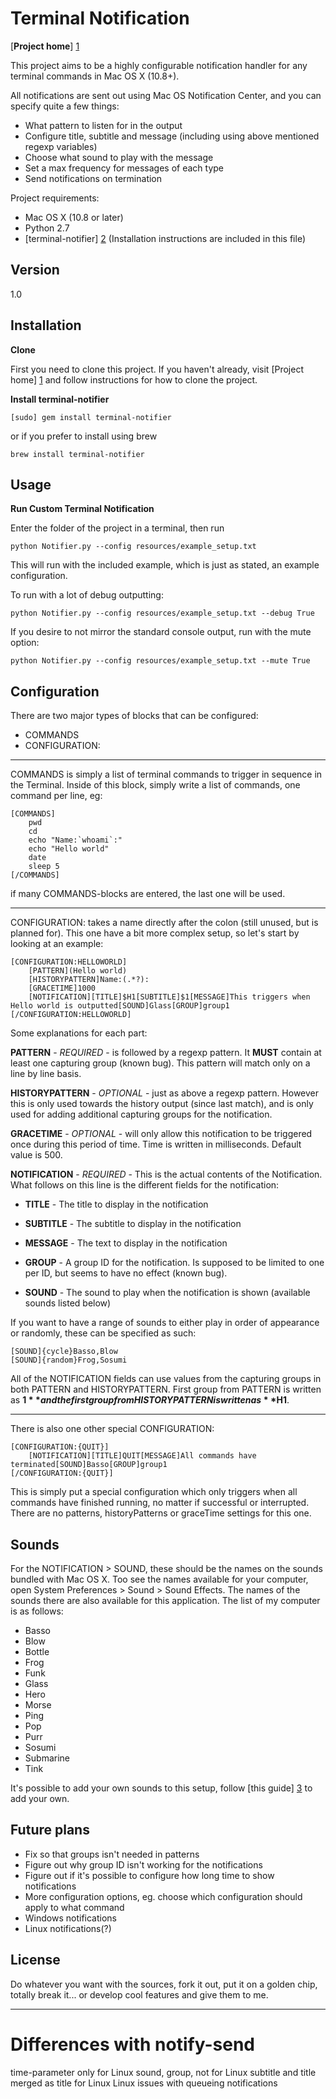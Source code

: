 Terminal Notification
=====================

[**Project home**] [1]

This project aims to be a highly configurable notification handler for any terminal commands in Mac OS X (10.8+).

All notifications are sent out using Mac OS Notification Center, and you can specify quite a few things:

- What pattern to listen for in the output
- Configure title, subtitle and message (including using above mentioned regexp variables)
- Choose what sound to play with the message
- Set a max frequency for messages of each type
- Send notifications on termination

Project requirements:

- Mac OS X (10.8 or later)
- Python 2.7
- [terminal-notifier] [2] (Installation instructions are included in this file)

Version
-------

1.0

Installation
------------

**Clone**

First you need to clone this project. If you haven't already, visit [Project home] [1] and follow instructions for how to clone the project.

**Install terminal-notifier**

```
[sudo] gem install terminal-notifier
```

or if you prefer to install using brew

```
brew install terminal-notifier
```


Usage
-----

**Run Custom Terminal Notification**

Enter the folder of the project in a terminal, then run

```
python Notifier.py --config resources/example_setup.txt
```

This will run with the included example, which is just as stated, an example configuration.

To run with a lot of debug outputting:

```
python Notifier.py --config resources/example_setup.txt --debug True
```

If you desire to not mirror the standard console output, run with the mute option:

```
python Notifier.py --config resources/example_setup.txt --mute True
```

Configuration
-------------

There are two major types of blocks that can be configured:

- COMMANDS
- CONFIGURATION:

---

COMMANDS is simply a list of terminal commands to trigger in sequence in the Terminal. Inside of this block, simply write a list of commands, one command per line, eg:

```
[COMMANDS]
    pwd
    cd
    echo "Name:`whoami`:"
    echo "Hello world"
    date
    sleep 5
[/COMMANDS]
```

if many COMMANDS-blocks are entered, the last one will be used.

---

CONFIGURATION: takes a name directly after the colon (still unused, but is planned for). This one have a bit more complex setup, so let's start by looking at an example:

```
[CONFIGURATION:HELLOWORLD]
    [PATTERN](Hello world)
    [HISTORYPATTERN]Name:(.*?):
    [GRACETIME]1000
    [NOTIFICATION][TITLE]$H1[SUBTITLE]$1[MESSAGE]This triggers when Hello world is outputted[SOUND]Glass[GROUP]group1
[/CONFIGURATION:HELLOWORLD]
```

Some explanations for each part:

**PATTERN** - *REQUIRED* - is followed by a regexp pattern. It **MUST** contain at least one capturing group (known bug). This pattern will match only on a line by line basis.

**HISTORYPATTERN** - *OPTIONAL* - just as above a regexp pattern. However this is only used towards the history output (since last match), and is only used for adding additional capturing groups for the notification.

**GRACETIME** - *OPTIONAL* - will only allow this notification to be triggered once during this period of time. Time is written in milliseconds. Default value is 500.

**NOTIFICATION** - *REQUIRED* - This is the actual contents of the Notification. What follows on this line is the different fields for the notification:

- **TITLE** - The title to display in the notification

- **SUBTITLE** - The subtitle to display in the notification

- **MESSAGE** - The text to display in the notification

- **GROUP** - A group ID for the notification. Is supposed to be limited to one per ID, but seems to have no effect (known bug).

- **SOUND** - The sound to play when the notification is shown (available sounds listed below) 

If you want to have a range of sounds to either play in order of appearance or randomly, these can be specified as such:

```
[SOUND]{cycle}Basso,Blow
[SOUND]{random}Frog,Sosumi
```

All of the NOTIFICATION fields can use values from the capturing groups in both PATTERN and HISTORYPATTERN. First group from PATTERN is written as **$1** and the first group from HISTORYPATTERN is written as **$H1**. 

---

There is also one other special CONFIGURATION:

```
[CONFIGURATION:{QUIT}]
    [NOTIFICATION][TITLE]QUIT[MESSAGE]All commands have terminated[SOUND]Basso[GROUP]group1
[/CONFIGURATION:{QUIT}]
```

This is simply put a special configuration which only triggers when all commands have finished running, no matter if successful or interrupted. There are no patterns, historyPatterns or graceTime settings for this one.

Sounds
------

For the NOTIFICATION > SOUND, these should be the names on the sounds bundled with Mac OS X. Too see the names available for your computer, open System Preferences > Sound > Sound Effects. The names of the sounds there are also available for this application. The list of my computer is as follows:

- Basso
- Blow
- Bottle
- Frog
- Funk
- Glass
- Hero
- Morse
- Ping
- Pop
- Purr
- Sosumi
- Submarine
- Tink

It's possible to add your own sounds to this setup, follow [this guide] [3] to add your own.


Future plans
------------

- Fix so that groups isn't needed in patterns
- Figure out why group ID isn't working for the notifications
- Figure out if it's possible to configure how long time to show notifications
- More configuration options, eg. choose which configuration should apply to what command
- Windows notifications
- Linux notifications(?)

License
-------

Do whatever you want with the sources, fork it out, put it on a golden chip, totally break it... or develop cool features and give them to me.


[1]:https://bitbucket.org/rtapper/terminalnotifier
[2]:https://github.com/alloy/terminal-notifier
[3]:https://bitbucket.org/rtapper/terminalnotifier/src/c02e5a25960fdbc873370511c8b7d136e00f5c89/resources/sounds/README.md?at=master

---

# Differences with notify-send
time-parameter only for Linux
sound, group, not for Linux
subtitle and title merged as title for Linux
Linux issues with queueing notifications